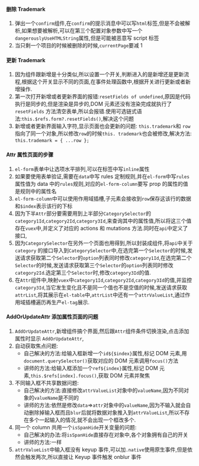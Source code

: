 #### 删除 Trademark

1. 弹出一个`confirm`组件,在`confirm`的提示消息中可以写`html`标签,但是不会被解析,如果想要被解析,可以在第三个配置对象参数中写一个`dangerouslyUseHTMLString`属性,但是可能被恶意写 script 标签
2. 当只剩一个项目的时候被删除的时候,`currentPage`要减 1

#### 更新 Trademark

1. 因为组件跟新增是十分类似,所以设置一个开关,判断进入的是新增还是更新流程,根据这个开关显示不同的页面,在事件处理函数中,根据开关进行更新或者新增操作.
2. 第一次打开新增或者更新界面的报错:`resetFields of undefined`,原因是代码执行是同步的,但是渲染是异步的,DOM 元素还没有渲染完成就执行了 `resetFields` 方法清空表单,所以会报错.使用可选链式语法:`this.$refs.form?.resetFields()`,解决这个问题
3. 新增或者更新界面输入字符,显示页面也会更新的问题: `this.trademark`和 `row`指向了同一个对象,所以修改`row`的时候`this. trademark`也会被修改,解决方法: `this.trademark = { ...row };`

#### Attr 属性页面的步骤

1. `el-form`表单中让选项水平排列,可以在标签中写`inline`属性
2. 如果要使用表单验证,需要在`data`中写 rules 定制规则,并在`el-form`中写`rules`属性值为 data 中的`rules`规则,对应的`el-form-column`要写 prop 的属性的值是规则中的属性名
3. `el-form-column`中可以使用作用域插槽,子元素会接收到`row`保存这该行的数据和`$index`表示该行的下标
4. 因为下半`Attr`部分要需要用到上半部分`CategorySelector`的`category1Id`,`category2Id`,`category3Id`,来查询其中的属性值,所以将这三个值存在`vuex`中,并定义了对应的 actions 和 mutations 方法.同时在`api`中定义了接口,
5. 因为`CategorySelector`在另外一个页面也用得到,所以封装成组件,将`api`中关于 `category` 的接口导入到`CategorySelector`中,在选完第一个`Selector`的时候,发送请求获取第二个`Selector`的`option`列表同时修改`category1Id`,在选完第二个`Selector`的时候,发送请求获取第三个`Selector`的`option`列表同时修改`category2Id`.选定第三个`Selector`时,修改`category3Id`的值.
6. 在`Attr`组件中,映射`vuex`中`category1Id`,`category2Id`,`category3Id`的值,并监控`category3Id`,当它发生变化且不是同一个值也不是空值的时候,发送请求获取`attrList`,将其展示在`el-table`中,`attrList`中还有一个`attrValueList`,通过作用域插槽遍历再生产`el-tag`展示.

#### AddOrUpdateAttr 添加属性页面的问题

1. `AddOrUpdateAttr`,新增组件搞个界面,然后跟`Attr`组件条件切换渲染,点击添加属性时显示 `AddOrUpdateAttr`,
2. 自动获取焦点问题:
   - 自己解决的方法:给输入框新增一个`id${$index}`属性,标记 DOM 元素,用`document.querySelector()`获取对应的 DOM 元素调用`focus()`方法
   - 讲师的方法:给输入框添加一个`ref${index}`属性,标记 DOM 元素,`this.$refs[index].focus()`,获取 DOM 元素并聚焦
3. 不同输入框不共享数据问题:
   - 自己解决的方法:直接修改`attrValueList`对象中的`valueName`,因为不同对象的`valueName`是不同的
   - 讲师的方法:依然是修改`data`=>`attr`对象中的`valueName`,因为不输入就会自动删除掉输入框而且`blur`后就将数据对象推入到`attrValueList`,所以不存在多个一起输入的情况,就不会出现一个框改多个.
4. 同一个 column 共用一个`isSpanHide`开关变量的问题:
   - 自己解决的办法:将`isSpanHide`直接存在对象中,各个对象拥有自己的开关
   - 讲师的方法:一样
5. `attrValueList`中输入框没有 keyup 事件,可以加`.native`使用原生事件,但是依然会触发两次,所以直接让 Keyup 事件触发 onblur 事件

